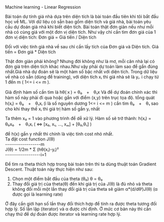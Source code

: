 Machine learning - Linear Regression

Bài toán dự tính giá nhà dựa trên diện tích là bài toán đầu tiên khi tôi bắt đầu học về ML. Với dữ liệu có sẵn bao gồm diện tích và giá nhà, bài toán yêu cầu dự đoán giá nhà khi biết diện tích.
Bài toán thật đơn giản nếu như mỗi nhà có cùng giá với một đơn vị diện tích.
Như vậy chỉ cần tìm đơn giá của 1 đơn vị diện tích:
Đơn giá = Giá tiền / Diện tích

Đối với việc tính giá nhà về sau chỉ cần lấy tích của Đơn giá và Diện tích.
Giá tiền = Đơn giá * Diện tích

Thật đơn giản phải không? Nhưng đời không như là mơ, mỗi căn nhà lại có đơn giá trên diện tích khác nhau.Như vậy phải dự toán làm sao để gần đúng nhất.Giá nhà dự đoán sẽ là một hàm số bậc nhất với diện tích.
Trong dữ liệu về nhà có sẵn (dùng để training), với diện tích xᵢ thì giá nhà sẽ là yᵢ. i chạy từ 1 đến m ( 1<= i <= m ).

Giả định hàm số cần tìm là hθ(ｘ) = θ₀　+　θ₁x
Và để dự đoán chính xác thì hàm số này phải đi qua hoặc gần với điểm (x,y) trên trục tọa độ.
tổng quát
h(xᵢ) = θ₀　+　θ₁xᵢ (i là số nguyên dương 1<= i <= m )
cần tìm θ₀　+　θ₁ sao cho khi thay thế xᵢ thì giá trị hàm số gần yᵢ nhất

Ta thêm x₀ = 1 vào phương trình để dễ xử lý.
Hàm số sẽ trở thành:
h(xᵢ) = θ₀x₀　+　θ₁xᵢ ( <=> [x₀, x₁, ..., xₘ] + [θ₀,θ₁] )

để h(x) gần y nhất thì chính là việc tính cost nhỏ nhất.  
Ta đặt cost function J(θ)  
------------------m  
    J(θ) = 1/2m * Σ  (hθ(xᵢ)-yᵢ)²  
------------------i=1  

Để tìm ra theta thích hợp trong bài toán trên thì ta dùng thuật toán Gradient Descent.
Thuật toán này thực hiện như sau:
1. Chọn một điểm bắt đầu của theta (θ₀) 
    θ = θ₀
2. Thay đổi giá trị của theta(θ) đến khi giá trị của J(θ) là đủ nhỏ và theta không đổi 
    mỗi một lần thay đổi giá trị của theta sẽ giảm α*(d/dθʲ)J(θ)
    (α được gọi là learning rate)

Ở đây cần giới hạn số lần thay đổi thích hợp để tính ra được theta tương đối hợp lý.
Số lần lặp (iterator) và α được chỉ định. Ở mức cơ bản này thì cần chạy thử để dự đoán được iterator và learning rate hợp lý.
